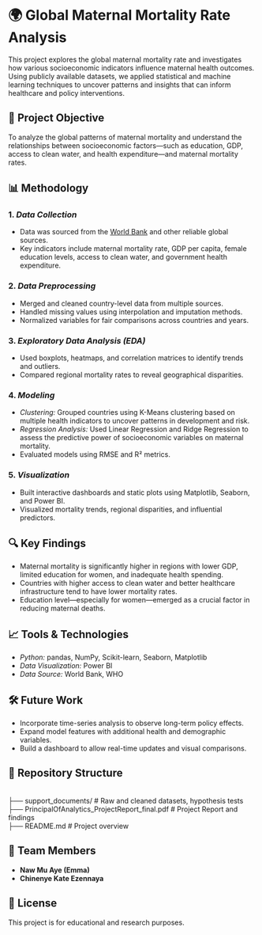# 🌍 Global Maternal Mortality Rate Analysis

This project explores the global maternal mortality rate and investigates how various socioeconomic indicators influence maternal health outcomes. Using publicly available datasets, we applied statistical and machine learning techniques to uncover patterns and insights that can inform healthcare and policy interventions.

## 📌 Project Objective

To analyze the global patterns of maternal mortality and understand the relationships between socioeconomic factors—such as education, GDP, access to clean water, and health expenditure—and maternal mortality rates.

## 📊 Methodology

### 1. *Data Collection*

* Data was sourced from the [World Bank](https://data.worldbank.org/) and other reliable global sources.
* Key indicators include maternal mortality rate, GDP per capita, female education levels, access to clean water, and government health expenditure.

### 2. *Data Preprocessing*

* Merged and cleaned country-level data from multiple sources.
* Handled missing values using interpolation and imputation methods.
* Normalized variables for fair comparisons across countries and years.

### 3. *Exploratory Data Analysis (EDA)*

* Used boxplots, heatmaps, and correlation matrices to identify trends and outliers.
* Compared regional mortality rates to reveal geographical disparities.

### 4. *Modeling*

* *Clustering:* Grouped countries using K-Means clustering based on multiple health indicators to uncover patterns in development and risk.
* *Regression Analysis:* Used Linear Regression and Ridge Regression to assess the predictive power of socioeconomic variables on maternal mortality.
* Evaluated models using RMSE and R² metrics.

### 5. *Visualization*

* Built interactive dashboards and static plots using Matplotlib, Seaborn, and Power BI.
* Visualized mortality trends, regional disparities, and influential predictors.

## 🔍 Key Findings

* Maternal mortality is significantly higher in regions with lower GDP, limited education for women, and inadequate health spending.
* Countries with higher access to clean water and better healthcare infrastructure tend to have lower mortality rates.
* Education level—especially for women—emerged as a crucial factor in reducing maternal deaths.

## 📈 Tools & Technologies

* *Python:* pandas, NumPy, Scikit-learn, Seaborn, Matplotlib
* *Data Visualization:* Power BI
* *Data Source:* World Bank, WHO

## 🛠 Future Work

* Incorporate time-series analysis to observe long-term policy effects.
* Expand model features with additional health and demographic variables.
* Build a dashboard to allow real-time updates and visual comparisons.

## 📁 Repository Structure

<br>├── support_documents/                                       # Raw and cleaned datasets, hypothesis tests
<br>├── PrincipalOfAnalytics_ProjectReport_final.pdf            # Project Report and findings
<br>├── README.md             # Project overview

## 👥 Team Members

* **Naw Mu Aye (Emma)** 
* **Chinenye Kate Ezennaya** 


## 📜 License

This project is for educational and research purposes.
